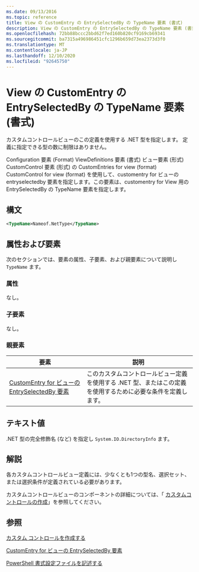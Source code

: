 ```yaml
---
ms.date: 09/13/2016
ms.topic: reference
title: View の CustomEntry の EntrySelectedBy の TypeName 要素 (書式)
description: View の CustomEntry の EntrySelectedBy の TypeName 要素 (書式)
ms.openlocfilehash: 72bb88bccc2bbd62f7ed160b820cf9169cb69341
ms.sourcegitcommit: ba7315a496986451cfc1296b659d73ea2373d3f0
ms.translationtype: MT
ms.contentlocale: ja-JP
ms.lasthandoff: 12/10/2020
ms.locfileid: "92645750"
---
```

# <a name="typename-element-for-entryselectedby-for-customentry-for-view-format"></a>View の CustomEntry の EntrySelectedBy の TypeName 要素 (書式)

カスタムコントロールビューのこの定義を使用する .NET 型を指定します。 定義に指定できる型の数に制限はありません。

Configuration 要素 (Format) ViewDefinitions 要素 (書式) ビュー要素 (形式) CustomControl 要素 (形式) の CustomEntries for view (format) CustomControl for view (format) を使用して、customentry for ビューの entryselectedby 要素を指定します。この要素は、customentry for View 用の EntrySelectedBy の TypeName 要素を指定します。

## <a name="syntax"></a>構文

```xml
<TypeName>Nameof.NetType</TypeName>
```

## <a name="attributes-and-elements"></a>属性および要素

次のセクションでは、要素の属性、子要素、および親要素について説明し `TypeName` ます。

### <a name="attributes"></a>属性

なし。

### <a name="child-elements"></a>子要素

なし。

### <a name="parent-elements"></a>親要素

|要素|説明|
|-------------|-----------------|
|[CustomEntry for ビューの EntrySelectedBy 要素](./entryselectedby-element-for-customentry-for-customcontrol-for-view-format.md)|このカスタムコントロールビュー定義を使用する .NET 型、またはこの定義を使用するために必要な条件を定義します。|

## <a name="text-value"></a>テキスト値

.NET 型の完全修飾名 (など) を指定し `System.IO.DirectoryInfo` ます。

## <a name="remarks"></a>解説

各カスタムコントロールビュー定義には、少なくとも1つの型名、選択セット、または選択条件が定義されている必要があります。

カスタムコントロールビューのコンポーネントの詳細については、「 [カスタムコントロールの作成](./creating-custom-controls.md)」を参照してください。

## <a name="see-also"></a>参照

[カスタム コントロールを作成する](./creating-custom-controls.md)

[CustomEntry for ビューの EntrySelectedBy 要素](./entryselectedby-element-for-customentry-for-customcontrol-for-view-format.md)

[PowerShell 書式設定ファイルを記述する](./writing-a-powershell-formatting-file.md)
